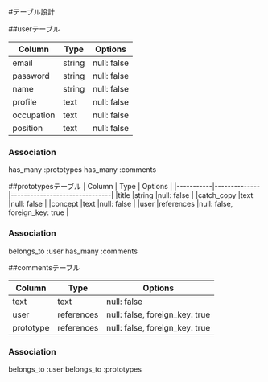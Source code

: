#テーブル設計

##userテーブル

| Column    | Type         | Options                     |
|-----------|--------------|-----------------------------|
|email      |string        |null: false                  |
|password   |string        |null: false                  |
|name       |string        |null: false                  |
|profile    |text          |null: false                  |
|occupation |text          |null: false                  |
|position   |text          |null: false                  |


### Association
has_many :prototypes
has_many :comments


##prototypesテーブル
| Column    | Type         | Options                       |
|-----------|--------------|-------------------------------|
|title      |string        |null: false                    |
|catch_copy |text          |null: false                    |
|concept    |text          |null: false                    |
|user       |references    |null: false, foreign_key: true |

### Association
belongs_to :user
has_many :comments



##commentsテーブル

| Column    | Type         | Options                       |
|-----------|--------------|-------------------------------|
|text       |text          |null: false                    |
|user       |references    |null: false, foreign_key: true |
|prototype  |references    |null: false, foreign_key: true |

### Association
belongs_to :user
belongs_to :prototypes
